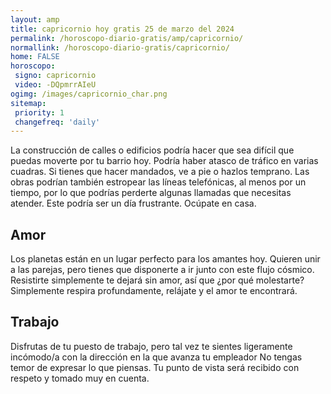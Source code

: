 ```yaml
---
layout: amp
title: capricornio hoy gratis 25 de marzo del 2024 
permalink: /horoscopo-diario-gratis/amp/capricornio/
normallink: /horoscopo-diario-gratis/capricornio/
home: FALSE
horoscopo:
 signo: capricornio
 video: -DQpmrrAIeU
ogimg: /images/capricornio_char.png
sitemap:
 priority: 1
 changefreq: 'daily'
---
```



La construcción de calles o edificios podría hacer que sea difícil que puedas moverte por tu barrio hoy. Podría haber atasco de tráfico en varias cuadras. Si tienes que hacer mandados, ve a pie o hazlos temprano. Las obras podrían también estropear las líneas telefónicas, al menos por un tiempo, por lo que podrías perderte algunas llamadas que necesitas atender. Este podría ser un día frustrante. Ocúpate en casa.

## Amor

Los planetas están en un lugar perfecto para los amantes hoy. Quieren unir a las parejas, pero tienes que disponerte a ir junto con este flujo cósmico. Resistirte simplemente te dejará sin amor, así que ¿por qué molestarte? Simplemente respira profundamente, relájate y el amor te encontrará.

## Trabajo

Disfrutas de tu puesto de trabajo, pero tal vez te sientes ligeramente incómodo/a con la dirección en la que avanza tu empleador No tengas temor de expresar lo que piensas. Tu punto de vista será recibido con respeto y tomado muy en cuenta.